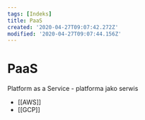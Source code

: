 ```yaml
---
tags: [Indeks]
title: PaaS
created: '2020-04-27T09:07:42.272Z'
modified: '2020-04-27T09:07:44.156Z'
---
```


# PaaS

Platform as a Service - platforma jako serwis

* [[AWS]]
* [[GCP]]
